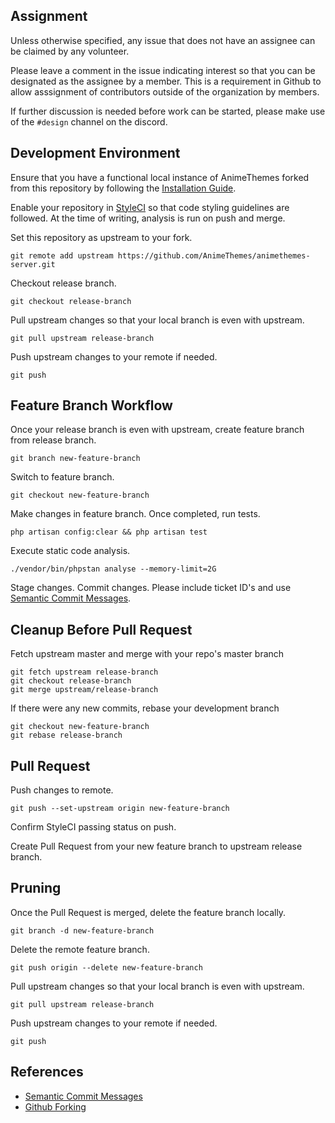 ## Assignment

Unless otherwise specified, any issue that does not have an assignee can be claimed by any volunteer.

Please leave a comment in the issue indicating interest so that you can be designated as the assignee by a member. This is a requirement in Github to allow asssignment of contributors outside of the organization by members. 

If further discussion is needed before work can be started, please make use of the `#design` channel on the discord.

## Development Environment

Ensure that you have a functional local instance of AnimeThemes forked from this repository by following the [Installation Guide](https://github.com/AnimeThemes/animethemes-server/wiki/Installation).

Enable your repository in [StyleCI](https://styleci.io/) so that code styling guidelines are followed. At the time of writing, analysis is run on push and merge.

Set this repository as upstream to your fork.

`git remote add upstream https://github.com/AnimeThemes/animethemes-server.git`

Checkout release branch.

`git checkout release-branch`

Pull upstream changes so that your local branch is even with upstream.

`git pull upstream release-branch`

Push upstream changes to your remote if needed.

`git push`

## Feature Branch Workflow

Once your release branch is even with upstream, create feature branch from release branch.

`git branch new-feature-branch`

Switch to feature branch.

`git checkout new-feature-branch`

Make changes in feature branch. Once completed, run tests.

`php artisan config:clear && php artisan test`

Execute static code analysis.

`./vendor/bin/phpstan analyse --memory-limit=2G`

Stage changes. Commit changes. Please include ticket ID's and use [Semantic Commit Messages](https://gist.github.com/joshbuchea/6f47e86d2510bce28f8e7f42ae84c716).

## Cleanup Before Pull Request

Fetch upstream master and merge with your repo's master branch
```
git fetch upstream release-branch
git checkout release-branch
git merge upstream/release-branch
```

If there were any new commits, rebase your development branch
```
git checkout new-feature-branch
git rebase release-branch
```

## Pull Request

Push changes to remote.

`git push --set-upstream origin new-feature-branch`

Confirm StyleCI passing status on push.

Create Pull Request from your new feature branch to upstream release branch.

## Pruning

Once the Pull Request is merged, delete the feature branch locally.

`git branch -d new-feature-branch`

Delete the remote feature branch.

`git push origin --delete new-feature-branch`

Pull upstream changes so that your local branch is even with upstream.

`git pull upstream release-branch`

Push upstream changes to your remote if needed.

`git push`

## References

* [Semantic Commit Messages](https://gist.github.com/joshbuchea/6f47e86d2510bce28f8e7f42ae84c716)
* [Github Forking](https://gist.github.com/Chaser324/ce0505fbed06b947d962)
